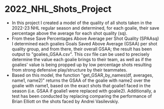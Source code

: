 # 2022_NHL_Shots_Project
- In this project I created a model of the quality of all shots taken in the 2022-23 NHL regular season and determined, for each goalie, their save percentage above the average for each shot quality (sq).
- From these Save Percentages Above Average per Shot Quality (SPAAsq) I determined each goalies Goals Saved Above Average (GSAA) per shot quality group, and from there, their overall GSAA; the result has been output to "goalies_GSAA.csv". This csv file can be used to precisely determine the value each goalie brings to their team, as well as if the goalies' value is being propped up by low percentage shots resulting from strong defensive play/structure by their teammates.
- Based on this model, the function "get_GSAR_by_names(df, averages, name1, name2)" returns the GSAA of the goalie with name2 over the goalie with name1, based on the exact shots that goalie1 faced in the season (i.e. GSAA if goalie1 were replaced with goalie2).
Additionally, a test has been conducted by replacing comparing the performance of Brian Elliott on the shots faced by Andrei Vasilevskiy.
